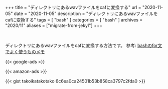 +++
title =  "ディレクトリにあるwavファイルをcafに変換する"
url = "2020-11-05"
date = "2020-11-05"
description = "ディレクトリにあるwavファイルをcafに変換する"
tags = [
  "bash"
]
categories = [
  "bash"
]
archives = "2020/11"
aliases = ["migrate-from-jekyl"]
+++

<br>

ディレクトリにあるwavファイルをcafに変換する方法です。
参考: [bashのfor文でよく使うものメモ](https://daipresents.com/2008/bash_for_memo/)

<!-- Google Ads -->
{{< google-ads >}}

<!-- Amazon Ads -->
{{< amazon-ads >}}

{{< gist takoikatakotako 6c6ea0ca24501b53b858ca3797c2fda0 >}}
